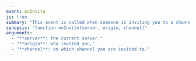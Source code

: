 ```yaml
---
event: onInvite
js: true
summary: "This event is called when someone is inviting you to a channel."
synopsis: "function onInvite(server, origin, channel)"
arguments:
  - "**server**: the current server,"
  - "**origin**: who invited you,"
  - "**channel**: on which channel you are invited to."
---
```

